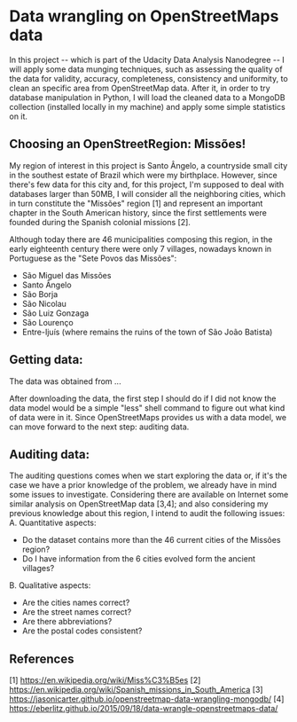 # Data wrangling on OpenStreetMaps data
In this project -- which is part of the Udacity Data Analysis Nanodegree -- I will apply some data munging techniques, such as assessing the quality of the data for validity, accuracy, completeness, consistency and uniformity, to clean an specific area from OpenStreetMap data. After it, in order to try database manipulation in Python, I will load the cleaned data to a MongoDB collection (installed locally in my machine) and apply some simple statistics on it.

## Choosing an OpenStreetRegion: Missões!
My region of interest in this project is Santo Ângelo, a countryside small city in the southest estate of Brazil which were my birthplace. However, since there's few data for this city and, for this project, I'm supposed to deal with databases larger than 50MB, I will consider all the neighboring cities, which in turn constitute the "Missões" region [1] and represent an important chapter in the South American history, since the first settlements were founded during the Spanish colonial missions [2].  

Although today there are 46 municipalities composing this region, in the early eighteenth century there were only 7 villages, nowadays known in Portuguese as the "Sete Povos das Missões":
- São Miguel das Missões  
- Santo Ângelo  
- São Borja  
- São Nicolau  
- São Luiz Gonzaga  
- São Lourenço  
- Entre-Ijuís (where remains the ruins of the town of São João Batista)  

## Getting data:
The data was obtained from ... 

After downloading the data, the first step I should do if I did not know the data model would be a simple "less" shell command to figure out what kind of data were in it. Since OpenStreetMaps provides us with a data model, we can move forward to the next step: auditing data.  


## Auditing data:  
The auditing questions comes when we start exploring the data or, if it's the case we have a prior knowledge of the problem, we already have in mind some issues to investigate. Considering there are available on Internet some similar analysis on OpenStreetMap data [3,4]; and also considering my previous knowledge about this region, I intend to audit the following issues:  
A. Quantitative aspects:   
- Do the dataset contains more than the 46 current cities of the Missões region?
- Do I have information from the 6 cities evolved form the ancient villages?

B. Qualitative aspects:  
- Are the cities names correct?
- Are the street names correct?
- Are there abbreviations?
- Are the postal codes consistent?  




## References
[1] https://en.wikipedia.org/wiki/Miss%C3%B5es
[2] https://en.wikipedia.org/wiki/Spanish_missions_in_South_America
[3] https://jasonicarter.github.io/openstreetmap-data-wrangling-mongodb/
[4] https://eberlitz.github.io/2015/09/18/data-wrangle-openstreetmaps-data/
